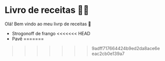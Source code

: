 # Livro de receitas :man_cook:
Olá! Bem vindo ao meu livrp de receitas :wave:

 - Strogonoff de frango
<<<<<<< HEAD
 - Pavê
=======
>>>>>>> 9adff717664424b9ed2da8ace6eeac2cb0e139a7
